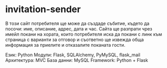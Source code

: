 # invitation-sender

В този сайт потребителя ще може да създаде събитие, където да посочи: име, описание, адрес, дата и час.
Сайта ще разпрати чрез имейл покани на хората, които потребителя иска да покани с линк към страница с варианти за отговор и съответно ще извежда обща информация за приелите и отказалите поканата гости.

Език: Python
Модули: Flask, SQLAlchemy, PyMySQL, flask_mail
Архитектура: MVC
База данни: MySQL
Framework: Python + Flask
